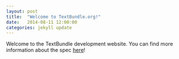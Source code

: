 ```yaml
---
layout: post
title:  "Welcome to TextBundle.org!"
date:   2014-08-11 12:00:00
categories: jekyll update
---
```


Welcome to the TextBundle development website. You can find more information about the spec [here](/spec/)!
